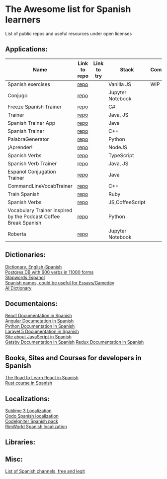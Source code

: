# The Awesome list for Spanish learners
List of public repos and useful resources under open licenses
  
## Applications:
|Name                	  |Link to repo                                         	|Link to try 	|Stack            |Comment     	|
|---                    |---            	                                      |---         	|---              |---      	  |
|Spanish exercises   	  |[repo](https://github.com/Areso/Spanish-exercises)   	|   	        |Vanilla JS	      |WIP	        |
|Conjugo                |[repo](https://github.com/dkirkby/conjugo)             |   	        |Jupyter Notebook	|   	        |
|Freeze Spanish Trainer |[repo](https://github.com/AKApplicationz/Freeze-Spanish-Trainer)  	| |C#              	|            	|  
|Trainer                |[repo](https://github.com/fergonco/trainer)            |             |Java, JS         |             |
|Spanish Trainer App    |[repo](https://github.com/SabaOrasen/SpanishTrainer)   |             |Java             |             |
|Spanish Trainer        |[repo](https://github.com/BudgetToaster/SpanishTrainer)|             |C++              |             |
|PalabraGenerator       |[repo](https://github.com/PavloLysytsya/PalabraGenerador)|           |Python           |             |
|¡Aprender!             |[repo](https://github.com/awpala/aprender)             |             |NodeJS           |             |   
|Spanish Verbs          |[repo](https://github.com/Nexcius/spanish-verbs)       |             |TypeScript       |             |
|Spanish Verb Trainer   |[repo](https://github.com/Joapfel/SpanishVerbTrainer-Generator)|     |Java, JS         |             |
|Espanol Conjugation Trainer|[repo](https://github.com/alexw92/Enspanol-ConjugationTrainer)|  |Java             |             |
|CommandLineVocabTrainer|[repo](https://github.com/ma-hei/CommandLineVocabTrainer)|           |C++              |             |
|Train Spanish          |[repo](https://github.com/am-dmr/train-spanish)        |             |Ruby             |             |
|Spanish Verbs          |[repo](https://github.com/xiphias/spanishverbs)        |             |JS,CoffeeScript  |             |
|Vocabulary Trainer inspired by the Podcast Coffee Break Spanish|[repo](https://github.com/moettle/CB-Vocabulary-Trainer)||Python|   |             
|Roberta                |[repo](https://github.com/HuHang-koko5/Roberta)        |             |Jupyter Notebook	|   	        |
  
## Dictionaries:
[Dictionary, English-Spanish](https://github.com/mananoreboton/en-es-en-Dic)  
[Postgres DB with 600 verbs in 11000 forms](https://github.com/ghidinelli/fred-jehle-spanish-verbs)  
[Stopwords Espanol](https://github.com/stopwords-iso/stopwords-es)  
[Spanish names, could be useful for Essays/Gamedev](https://github.com/marcboquet/spanish-names)  
[AI Dictionary](https://github.com/capitalone/AI_Dictionary_English_Spanish)  
## Documentaions:
[React Documentation in Spanish](https://github.com/reactjs/es.reactjs.org)  
[Angular Documetation in Spanish](https://github.com/angular/angular-es)  
[Python Documentation in Spanish](https://github.com/python/python-docs-es)  
[Laravel 5 Documentation in Spanish](https://github.com/Laraveles/spanish)  
[Site about JavaScript in Spanish](https://github.com/javascript-tutorial/es.javascript.info)  
[Gatsby Documentation in Spanish](https://github.com/gatsbyjs/gatsby-es)
[Redux Documentation in Spanish](https://github.com/sergiodxa/redux-in-spanish)  
## Books, Sites and Courses for developers in Spanish
[The Road to Learn React in Spanish](https://github.com/the-road-to-learn-react/the-road-to-learn-react-spanish)  
[Rust course in Spanish](https://github.com/ferrous-systems/rust-three-days-course)  
## Localizations:
[Sublime 3 Localization](https://github.com/igece/sublimetext_spanish)  
[Oodo Spanish localization](https://github.com/OCA/l10n-spain)  
[CodeIgniter Spanish pack](https://github.com/rasec/CodeIgniter-Spanish-Pack)  
[RimWorld Spanish localization](https://github.com/Ludeon/RimWorld-Spanish)
## Libraries:

## Misc:
[List of Spanish channels, free and legit](https://github.com/LaQuay/TDTChannels)  
